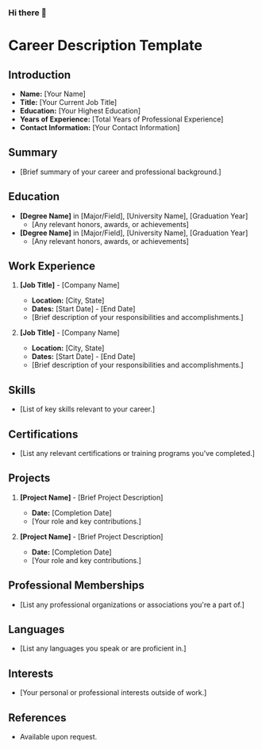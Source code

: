 ### Hi there 👋

# Career Description Template

## Introduction
- **Name:** [Your Name]
- **Title:** [Your Current Job Title]
- **Education:** [Your Highest Education]
- **Years of Experience:** [Total Years of Professional Experience]
- **Contact Information:** [Your Contact Information]

## Summary
- [Brief summary of your career and professional background.]

## Education
- **[Degree Name]** in [Major/Field], [University Name], [Graduation Year]
  - [Any relevant honors, awards, or achievements]
- **[Degree Name]** in [Major/Field], [University Name], [Graduation Year]
  - [Any relevant honors, awards, or achievements]

## Work Experience
1. **[Job Title]** - [Company Name]
   - **Location:** [City, State]
   - **Dates:** [Start Date] - [End Date]
   - [Brief description of your responsibilities and accomplishments.]

2. **[Job Title]** - [Company Name]
   - **Location:** [City, State]
   - **Dates:** [Start Date] - [End Date]
   - [Brief description of your responsibilities and accomplishments.]

## Skills
- [List of key skills relevant to your career.]

## Certifications
- [List any relevant certifications or training programs you've completed.]

## Projects
1. **[Project Name]** - [Brief Project Description]
   - **Date:** [Completion Date]
   - [Your role and key contributions.]

2. **[Project Name]** - [Brief Project Description]
   - **Date:** [Completion Date]
   - [Your role and key contributions.]

## Professional Memberships
- [List any professional organizations or associations you're a part of.]

## Languages
- [List any languages you speak or are proficient in.]

## Interests
- [Your personal or professional interests outside of work.]

## References
- Available upon request.

<!--
**alexeiddg/alexeiddg** is a ✨ _special_ ✨ repository because its `README.md` (this file) appears on your GitHub profile.

Here are some ideas to get you started:

- 🔭 I’m currently working on ...
- 🌱 I’m currently learning ...
- 👯 I’m looking to collaborate on ...
- 🤔 I’m looking for help with ...
- 💬 Ask me about ...
- 📫 How to reach me: ...
- 😄 Pronouns: ...
- ⚡ Fun fact: ...
-->
